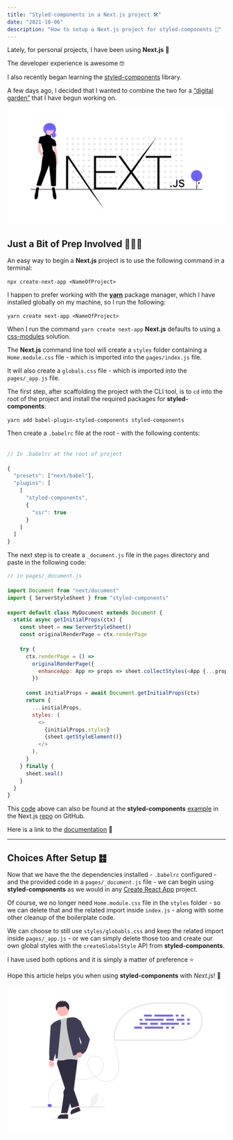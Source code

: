 ```yaml
---
title: "Styled-components in a Next.js project 🛠️"
date: "2021-10-06"
description: "How to setup a Next.js project for styled-components 🔧"
---
```


Lately, for personal projects, I have been using **Next.js** 🚀

The developer experience is awesome 🤓

I also recently began learning the [styled-components](https://styled-components.com/) library.

A few days ago, I decided that I wanted to combine the two for a [“digital garden”](https://papadavis47.dev) that I have begun working on.

![Next.js from Undraw](./undraw_next_js.png)

## Just a Bit of Prep Involved 👷🏽‍♂️

An easy way to begin a **Next.js** project is to use the following command in a terminal:

`npx create-next-app <NameOfProject>`

I happen to prefer working with the [**yarn**](https://classic.yarnpkg.com/lang/en/) package manager, which I have installed globally on my machine, so I run the following:

`yarn create next-app <NameOfProject>`

When I run the command `yarn create next-app` **Next.js** defaults to using a [css-modules](https://github.com/css-modules/css-modules) solution.

The **Next.js** command line tool will create a `styles` folder containing a `Home.module.css` file - which is imported into the `pages/index.js` file.

It will also create a `globals.css` file - which is imported into the `pages/_app.js` file.

The first step, after scaffolding the project with the CLI tool, is to `cd` into the root of the project and install the required packages for **styled-components**:

`yarn add babel-plugin-styled-components styled-components`

Then create a `.babelrc` file at the root - with the following contents:

```js

// In .babelrc at the root of project

{
  "presets": ["next/babel"],
  "plugins": [
    [
      "styled-components",
      {
        "ssr": true
      }
    ]
  ]
}

```

The next step is to create a `_document.js` file in the `pages` directory and paste in the following code:

```js
// in pages/_document.js

import Document from "next/document"
import { ServerStyleSheet } from "styled-components"

export default class MyDocument extends Document {
  static async getInitialProps(ctx) {
    const sheet = new ServerStyleSheet()
    const originalRenderPage = ctx.renderPage

    try {
      ctx.renderPage = () =>
        originalRenderPage({
          enhanceApp: App => props => sheet.collectStyles(<App {...props} />),
        })

      const initialProps = await Document.getInitialProps(ctx)
      return {
        ...initialProps,
        styles: (
          <>
            {initialProps.styles}
            {sheet.getStyleElement()}
          </>
        ),
      }
    } finally {
      sheet.seal()
    }
  }
}
```

This [code](https://github.com/vercel/next.js/blob/master/examples/with-styled-components/pages/_document.js) above can also be found at the **styled-components** [example](https://github.com/vercel/next.js/tree/master/examples/with-styled-components) in the Next.js [repo](https://github.com/vercel/next.js) on GitHub.

Here is a link to the [documentation](https://styled-components.com/docs/advanced#nextjs) 🥇

---

## Choices After Setup ䷾

Now that we have the the dependencies installed - `.babelrc` configured - and the provided code in a `pages/_document.js` file - we can begin using **styled-components** as we would in any [Create React App](https://create-react-app.dev/) project.

Of course, we no longer need `Home.module.css` file in the `styles` folder - so we can delete that and the related import inside `index.js` - along with some other cleanup of the boilerplate code.

We can choose to still use `styles/globabls.css` and keep the related import inside `pages/_app.js` - or we can simply delete those too and create our own global styles with the `createGlobalStyle` API from **styled-components**.

I have used both options and it is simply a matter of preference ⭐

Hope this article helps you when using **styled-components** with _Next.js_! 💯

![SourceCode from Undraw](./undraw_Source_code.png)
